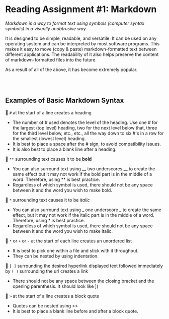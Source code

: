 # Reading Assignment #1: Markdown

 *Markdown is a way to format text using symbols (computer syntax symbols) in a visually unobtrusive way.*

It is designed to be simple, readable, and versatile.  It can be used on any operating system and can be interpreted by most software programs.  This makes it easy to move (copy & paste) markdown-formatted text between different applications.  The readability of it also helps preserve the content of markdown-formatted files into the future.

As a result of all of the above, it has become extremely popular.

<br><br>

## Examples of Basic Markdown Syntax
:memo: `#` at the start of a line creates a heading

+ The number of # used denotes the level of the heading.  Use one # for the largest (top level) heading, two for the next level below that, three for the third level below, etc., etc., all the way down to six #'s in a row for the smallest (lowest level) heading. 
+ It is best to place a space after the # sign, to avoid compatibility issues.
+ It is also best to place a blank line after a heading.    

:memo: `**` surrounding text causes it to be **bold**   
+ You can also surround text using __ two underscores __ to create the same effect but it may not work if the bold part is in the middle of a word.  Therefore, using ** is best practice.
+ Regardless of which symbol is used, there should not be any space between it and the word you wish to make bold.

:memo: `*` surrounding text causes it to be *italic*    
+ You can also surround text using _ one underscore _ to create the same effect, but it may not work if the italic part is in the middle of a word.  Therefore, using * is best practice.
+ Regardless of which symbol is used, there should not be any space between it and the word you wish to make italic.

:memo: `*` or `+` or `-` at the start of each line creates an unordered list
+ It is best to pick one within a file and stick with it throughout.
+ They can be nested by using indentation.

:memo: `[ ]` surrounding the desired hyperlink displayed text followed immediately by `( )` surrounding the url creates a link
+ There should not be any space between the closing bracket and the opening parenthesis.  It should look like ]( 

:memo: `>` at the start of a line creates a block quote
+ Quotes can be nested using >>
+ It is best to place a blank line before and after a block quote.    
